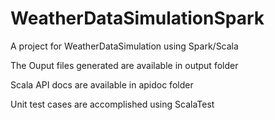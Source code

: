 # WeatherDataSimulationSpark
A project for WeatherDataSimulation using Spark/Scala

The Ouput files generated are available in output folder

Scala API docs are available in apidoc folder

Unit test cases are accomplished using ScalaTest
